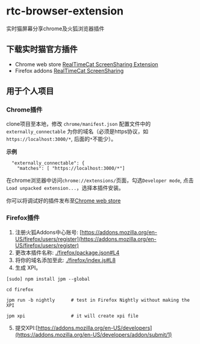 # rtc-browser-extension
实时猫屏幕分享chrome及火狐浏览器插件

## 下载实时猫官方插件

- Chrome web store [RealTimeCat ScreenSharing Extension](https://chrome.google.com/webstore/detail/realtimecat-screensharing/kopddpjmdlllnpkpcphndjiaohbakkjb)
- Firefox addons [RealTimeCat ScreenSharing](https://addons.mozilla.org/en-US/firefox/addon/realtimecat-screensharing/)

## 用于个人项目

### Chrome插件

clone项目至本地，修改 `chrome/manifest.json` 配置文件中的 `externally_connectable` 为你的域名（必须是https协议，如`https://localhost:3000/*`, 后面的`*`不能少）。

**示例**

```
  "externally_connectable": {
    "matches": [ "https://localhost:3000/*"]
```

在chrome浏览器中访问`chrome://extensions/`页面，勾选`Developer mode`, 点击`Load unpacked extension...`，选择本插件安装。

你可以将调试好的插件发布至[Chrome web store](https://chrome.google.com/webstore/developer/dashboard)

### Firefox插件

1. 注册火狐Addons中心账号: [https://addons.mozilla.org/en-US/firefox/users/register](https://addons.mozilla.org/en-US/firefox/users/register)
2. 更改本插件名称: [./firefox/package.json#L4](./firefox/package.json#L4)
3. 将你的域名添加至此: [./firefox/index.js#L8](./firefox/index.js#L8)
4. 生成 XPI。
```
[sudo] npm install jpm --global

cd firefox

jpm run -b nightly      # test in Firefox Nightly without making the XPI

jpm xpi                 # it will create xpi file
```
5. 提交XPI:[https://addons.mozilla.org/en-US/developers](https://addons.mozilla.org/en-US/developers/addon/submit/1)
